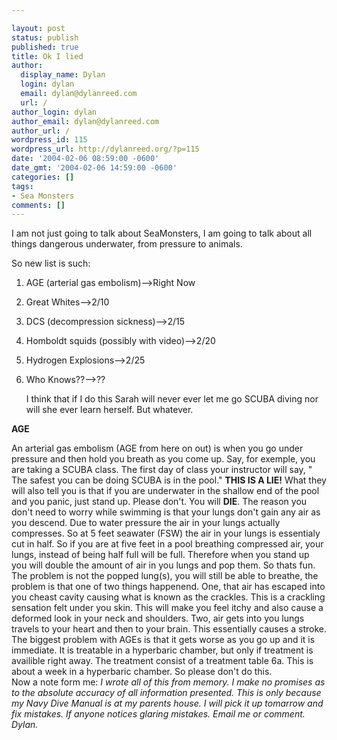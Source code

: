 ```yaml
---

layout: post
status: publish
published: true
title: Ok I lied
author:
  display_name: Dylan
  login: dylan
  email: dylan@dylanreed.com
  url: /
author_login: dylan
author_email: dylan@dylanreed.com
author_url: /
wordpress_id: 115
wordpress_url: http://dylanreed.org/?p=115
date: '2004-02-06 08:59:00 -0600'
date_gmt: '2004-02-06 14:59:00 -0600'
categories: []
tags:
- Sea Monsters
comments: []
---
```


   I am not just going to talk about SeaMonsters, I am going to talk about all things dangerous underwater, from pressure to animals.

So new list is such:  
1. AGE (arterial gas embolism)-->Right Now  
2. Great Whites-->2/10  
3. DCS (decompression sickness)-->2/15  
4. Homboldt squids (possibly with video)-->2/20  
5. Hydrogen Explosions-->2/25  
6. Who Knows??-->??

   I think that if I do this Sarah will never ever let me go SCUBA diving nor will she ever learn herself. But whatever.

**AGE**

  
   An arterial gas embolism (AGE from here on out) is when you go under pressure and then hold you breath as you come up. Say, for exemple, you are taking a SCUBA class. The first day of class your instructor will say, " The safest you can be doing SCUBA is in the pool." **THIS IS A LIE!** What they will also tell you is that if you are underwater in the shallow end of the pool and you panic, just stand up. Please don't. You will **DIE**. The reason you don't need to worry while swimming is that your lungs don't gain any air as you descend. Due to water pressure the air in your lungs actually compresses. So at 5 feet seawater (FSW) the air in your lungs is essentialy cut in half. So if you are at five feet in a pool breathing compressed air, your lungs, instead of being half full will be full. Therefore when you stand up you will double the amount of air in you lungs and pop them. So thats fun.  
   The problem is not the popped lung(s), you will still be able to breathe, the problem is that one of two things happenend. One, that air has escaped into you cheast cavity causing what is known as the crackles. This is a crackling sensation felt under you skin. This will make you feel itchy and also cause a deformed look in your neck and shoulders. Two, air gets into you lungs travels to your heart and then to your brain. This essentially causes a stroke.  
   The biggest problem with AGEs is that it gets worse as you go up and it is immediate. It is treatable in a hyperbaric chamber, but only if treatment is availible right away. The treatment consist of a treatment table 6a. This is about a week in a hyperbaric chamber. So please don't do this.  
   Now a note form me: _I wrote all of this from memory. I make no promises as to the absolute accuracy of all information presented. This is only because my Navy Dive Manual is at my parents house. I will pick it up tomarrow and fix mistakes. If anyone notices glaring mistakes. Email me or comment. Dylan._
